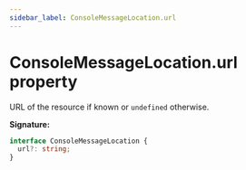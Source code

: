 ```yaml
---
sidebar_label: ConsoleMessageLocation.url
---
```


# ConsoleMessageLocation.url property

URL of the resource if known or `undefined` otherwise.

**Signature:**

```typescript
interface ConsoleMessageLocation {
  url?: string;
}
```
